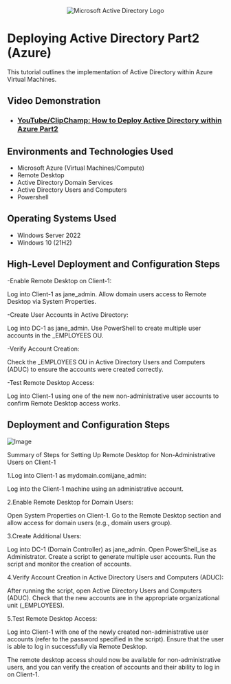 <p align="center">
<img src="https://i.imgur.com/pU5A58S.png" alt="Microsoft Active Directory Logo"/>
</p>

<h1>Deploying Active Directory Part2 (Azure)</h1>
This tutorial outlines the implementation of Active Directory within Azure Virtual Machines.<br />


<h2>Video Demonstration</h2>

- ### [YouTube/ClipChamp: How to Deploy Active Directory within Azure Part2](https://youtu.be/i5HH1awlY-o?si=fE-FspCEQroCowh8)

<h2>Environments and Technologies Used</h2>

- Microsoft Azure (Virtual Machines/Compute)
- Remote Desktop
- Active Directory Domain Services
- Active Directory Users and Computers
- Powershell

<h2>Operating Systems Used </h2>

- Windows Server 2022
- Windows 10 (21H2)

<h2>High-Level Deployment and Configuration Steps</h2>

-Enable Remote Desktop on Client-1:

Log into Client-1 as jane_admin.
Allow domain users access to Remote Desktop via System Properties.

-Create User Accounts in Active Directory:

Log into DC-1 as jane_admin.
Use PowerShell to create multiple user accounts in the _EMPLOYEES OU.

-Verify Account Creation:

Check the _EMPLOYEES OU in Active Directory Users and Computers (ADUC) to ensure the accounts were created correctly.

-Test Remote Desktop Access:

Log into Client-1 using one of the new non-administrative user accounts to confirm Remote Desktop access works.

<h2>Deployment and Configuration Steps</h2>

<p>
  
![Image](https://github.com/user-attachments/assets/fd581858-db9a-40ec-ab7c-e288d1315944)

</p>
<p>
Summary of Steps for Setting Up Remote Desktop for Non-Administrative Users on Client-1

1.Log into Client-1 as mydomain.com\jane_admin:

Log into the Client-1 machine using an administrative account.

2.Enable Remote Desktop for Domain Users:

Open System Properties on Client-1.
Go to the Remote Desktop section and allow access for domain users (e.g., domain users group).

3.Create Additional Users:

Log into DC-1 (Domain Controller) as jane_admin.
Open PowerShell_ise as Administrator.
Create a script to generate multiple user accounts.
Run the script and monitor the creation of accounts.

4.Verify Account Creation in Active Directory Users and Computers (ADUC):

After running the script, open Active Directory Users and Computers (ADUC).
Check that the new accounts are in the appropriate organizational unit (_EMPLOYEES).

5.Test Remote Desktop Access:

Log into Client-1 with one of the newly created non-administrative user accounts (refer to the password specified in the script).
Ensure that the user is able to log in successfully via Remote Desktop.

The remote desktop access should now be available for non-administrative users, and you can verify the creation of accounts and their ability to log in on Client-1.
</p>
<br />
